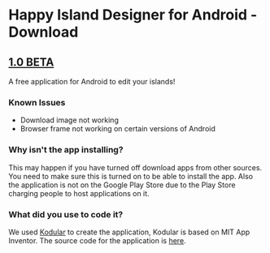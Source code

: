 # Happy Island Designer for Android - Download

## [1.0 BETA](https://github.com/FlynnFarrow/HappyIslandDesigner/releases/download/androidapp-v1.0-beta/HappyIslandDesigner_Android_1.0_BETA.zip)

A free application for Android to edit your islands! 

### Known Issues

- Download image not working
- Browser frame not working on certain versions of Android

### Why isn't the app installing?

This may happen if you have turned off download apps from other sources. You need to make sure this is turned on to be able to install the app. Also the application is not on the Google Play Store due to the Play Store charging people to host applications on it.

### What did you use to code it?

We used [Kodular](https://kodular.io) to create the application, Kodular is based on MIT App Inventor. The source code for the application is [here](https://github.com/FlynnFarrow/HappyIslandDesigner/releases/download/androidapp-v1.0-beta/HappyIslandDesigner_Android_1.0_BETA_SOURCE.zip).
